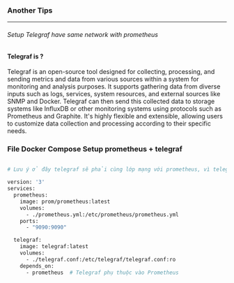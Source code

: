 
### Another Tips

----

###### Setup Telegraf have same network with prometheus

#### Telegraf is ?

Telegraf is an open-source tool designed for collecting, processing, and sending metrics and data from various sources within a system for monitoring and analysis purposes. It supports gathering data from diverse inputs such as logs, services, system resources, and external sources like SNMP and Docker. Telegraf can then send this collected data to storage systems like InfluxDB or other monitoring systems using protocols such as Prometheus and Graphite. It's highly flexible and extensible, allowing users to customize data collection and processing according to their specific needs.
 

### File Docker Compose Setup prometheus + telegraf

```bash 

# Lưu ý ở đây telegraf sẽ phải cùng lớp mạng với prometheus, vì telegraf hoạt động ở nội mạng với Docker

version: '3'
services:
  prometheus:
    image: prom/prometheus:latest
    volumes:
      - ./prometheus.yml:/etc/prometheus/prometheus.yml
    ports:
      - "9090:9090"

  telegraf:
    image: telegraf:latest
    volumes:
      - ./telegraf.conf:/etc/telegraf/telegraf.conf:ro
    depends_on:
      - prometheus  # Telegraf phụ thuộc vào Prometheus

```